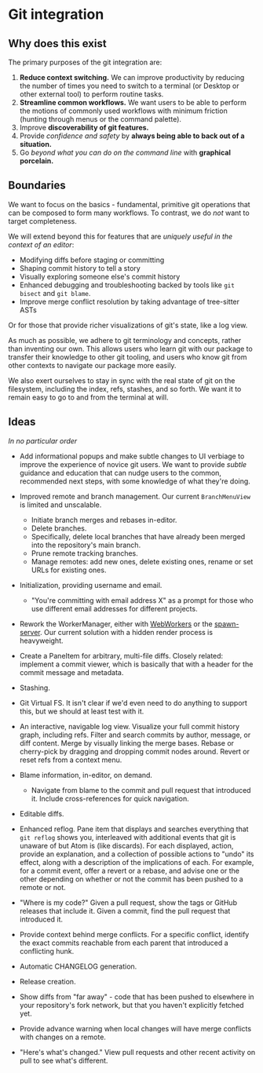 # Git integration

## Why does this exist

The primary purposes of the git integration are:

1. **Reduce context switching.** We can improve productivity by reducing the number of times you need to switch to a terminal (or Desktop or other external tool) to perform routine tasks.
2. **Streamline common workflows.** We want users to be able to perform the motions of commonly used workflows with minimum friction (hunting through menus or the command palette).
3. Improve **discoverability of git features.**
4. Provide _confidence and safety_ by **always being able to back out of a situation.**
5. Go _beyond what you can do on the command line_ with **graphical porcelain.**

## Boundaries

We want to focus on the basics - fundamental, primitive git operations that can be composed to form many workflows. To contrast, we do _not_ want to target completeness.

We will extend beyond this for features that are _uniquely useful in the context of an editor_:

* Modifying diffs before staging or committing
* Shaping commit history to tell a story
* Visually exploring someone else's commit history
* Enhanced debugging and troubleshooting backed by tools like `git bisect` and `git blame`.
* Improve merge conflict resolution by taking advantage of tree-sitter ASTs

Or for those that provide richer visualizations of git's state, like a log view.

As much as possible, we adhere to git terminology and concepts, rather than inventing our own. This allows users who learn git with our package to transfer their knowledge to other git tooling, and users who know git from other contexts to navigate our package more easily.

We also exert ourselves to stay in sync with the real state of git on the filesystem, including the index, refs, stashes, and so forth. We want it to remain easy to go to and from the terminal at will.

## Ideas

_In no particular order_

* Add informational popups and make subtle changes to UI verbiage to improve the experience of novice git users. We want to provide _subtle_ guidance and education that can nudge users to the common, recommended next steps, with some knowledge of what they're doing.

* Improved remote and branch management. Our current `BranchMenuView` is limited and unscalable.
  * Initiate branch merges and rebases in-editor.
  * Delete branches.
  * Specifically, delete local branches that have already been merged into the repository's main branch.
  * Prune remote tracking branches.
  * Manage remotes: add new ones, delete existing ones, rename or set URLs for existing ones.

* Initialization, providing username and email.
  * "You're committing with email address X" as a prompt for those who use different email addresses for different projects.

* Rework the WorkerManager, either with [WebWorkers](https://developer.mozilla.org/en-US/docs/Web/API/Web_Workers_API/Using_web_workers) or the [spawn-server](https://github.com/nathansobo/spawn-server). Our current solution with a hidden render process is heavyweight.

* Create a PaneItem for arbitrary, multi-file diffs. Closely related: implement a commit viewer, which is basically that with a header for the commit message and metadata.

* Stashing.

* Git Virtual FS. It isn't clear if we'd even need to do anything to support this, but we should at least test with it.

* An interactive, navigable log view. Visualize your full commit history graph, including refs. Filter and search commits by author, message, or diff content. Merge by visually linking the merge bases. Rebase or cherry-pick by dragging and dropping commit nodes around. Revert or reset refs from a context menu.

* Blame information, in-editor, on demand.
  * Navigate from blame to the commit and pull request that introduced it. Include cross-references for quick navigation.

* Editable diffs.

* Enhanced reflog. Pane item that displays and searches everything that `git reflog` shows you, interleaved with additional events that git is unaware of but Atom is (like discards). For each displayed, action, provide an explanation, and a collection of possible actions to "undo" its effect, along with a description of the implications of each. For example, for a commit event, offer a revert or a rebase, and advise one or the other depending on whether or not the commit has been pushed to a remote or not.

* "Where is my code?" Given a pull request, show the tags or GitHub releases that include it. Given a commit, find the pull request that introduced it.

* Provide context behind merge conflicts. For a specific conflict, identify the exact commits reachable from each parent that introduced a conflicting hunk.

* Automatic CHANGELOG generation.

* Release creation.

* Show diffs from "far away" - code that has been pushed to elsewhere in your repository's fork network, but that you haven't explicitly fetched yet.

* Provide advance warning when local changes will have merge conflicts with changes on a remote.

* "Here's what's changed." View pull requests and other recent activity on pull to see what's different.
